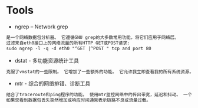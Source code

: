 # Tools

* ngrep – Network grep
```md
是一个网络数据包分析器。 它遵循GNU grep的大多数常用功能，将它们应用于网络层。
过滤来自eth0接口上的网络流量的所有HTTP GET或POST请求:
sudo ngrep -l -q -d eth0 "^GET |^POST " tcp and port 80
```
* dstat - 多功能资源统计工具
```md
克服了vmstat的一些限制。 它增加了一些额外的功能。 它允许我立即查看我的所有系统资源。
```
* mtr - 综合的网络排错、诊断工具
```md
结合了traceroute和ping程序的功能。 使用mtr监控网络中的传出带宽，延迟和抖动。 一个很好的小应用程序来解决网络问题。 
如果您看到数据包丢失突然增加或响应时间通常表示链路不良或流量过载。
```
